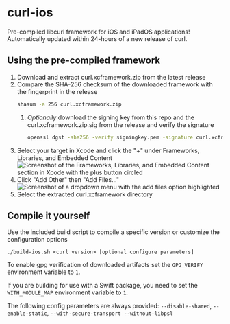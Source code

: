# curl-ios

Pre-compiled libcurl framework for iOS and iPadOS applications! Automatically updated within 24-hours of a new release of curl.

## Using the pre-compiled framework

1. Download and extract curl.xcframework.zip from the latest release
1. Compare the SHA-256 checksum of the downloaded framework with the fingerprint in the release
    ```bash
    shasum -a 256 curl.xcframework.zip
    ```
    1. _Optionally_ download the signing key from this repo and the curl.xcframework.zip.sig from the release and verify the signature
        ```bash
        openssl dgst -sha256 -verify signingkey.pem -signature curl.xcframework.zip.sig curl.xcframework.zip
        ```
1. Select your target in Xcode and click the "+" under Frameworks, Libraries, and Embedded Content  
    ![Screenshot of the Frameworks, Libraries, and Embedded Content section in Xcode with the plus button circled](resources/frameworks.png)
1. Click "Add Other" then "Add Files..."  
    ![Screenshot of a dropdown menu with the add files option highlighted](resources/addfiles.png)
1. Select the extracted curl.xcframework directory

## Compile it yourself

Use the included build script to compile a specific version or customize the configuration options

```
./build-ios.sh <curl version> [optional configure parameters]
```

To enable gpg verification of downloaded artifacts set the `GPG_VERIFY` environment variable to `1`.

If you are building for use with a Swift package, you need to set the `WITH_MODULE_MAP` environment variable to `1`.

The following config parameters are always provided: `--disable-shared`, `--enable-static`, `--with-secure-transport --without-libpsl`
